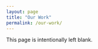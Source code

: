 ```yaml
---
layout: page
title: "Our Work"
permalink: /our-work/
---
```


This page is intentionally left blank.
